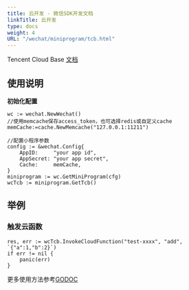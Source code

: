 ```yaml
---
title: 云开发 - 微信SDK开发文档
linkTitle: 云开发
type: docs
weight: 4
URL: "/wechat/miniprogram/tcb.html"
---
```



Tencent Cloud Base [文档](https://developers.weixin.qq.com/miniprogram/dev/wxcloud/reference-http-api/)

## 使用说明

**初始化配置**

```golang
wc := wechat.NewWechat()
//使用memcache保存access_token，也可选择redis或自定义cache
memCache:=cache.NewMemcache("127.0.0.1:11211")

//配置小程序参数
config := &wechat.Config{
    AppID:     "your app id",
    AppSecret: "your app secret",
    Cache:     memCache,
}
miniprogram := wc.GetMiniProgram(cfg)
wcTcb := miniprogram.GetTcb()
```

## 举例
### 触发云函数
```golang
res, err := wcTcb.InvokeCloudFunction("test-xxxx", "add", `{"a":1,"b":2}`)
if err != nil {
    panic(err)
}
```

更多使用方法参考[GODOC](https://godoc.org/github.com/silenceper/wechat/v2/miniprogram/tcb)
